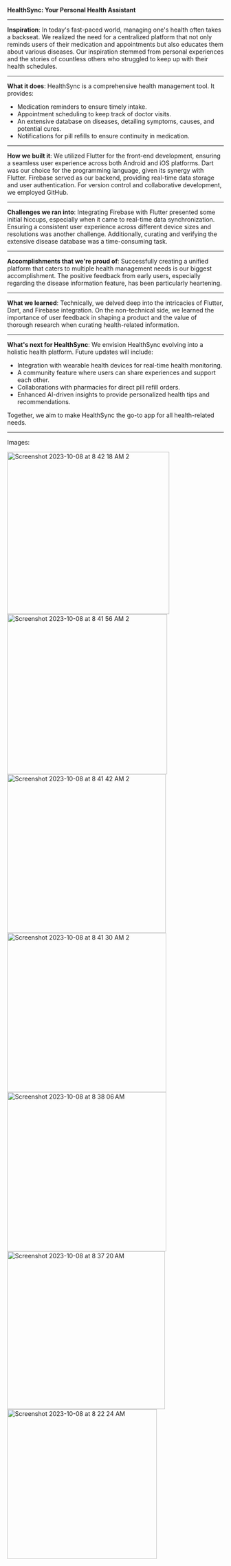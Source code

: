 **HealthSync: Your Personal Health Assistant**

---

**Inspiration**:
In today's fast-paced world, managing one's health often takes a backseat. We realized the need for a centralized platform that not only reminds users of their medication and appointments but also educates them about various diseases. Our inspiration stemmed from personal experiences and the stories of countless others who struggled to keep up with their health schedules.

---

**What it does**:
HealthSync is a comprehensive health management tool. It provides:

- Medication reminders to ensure timely intake.
- Appointment scheduling to keep track of doctor visits.
- An extensive database on diseases, detailing symptoms, causes, and potential cures.
- Notifications for pill refills to ensure continuity in medication.

---

**How we built it**:
We utilized Flutter for the front-end development, ensuring a seamless user experience across both Android and iOS platforms. Dart was our choice for the programming language, given its synergy with Flutter. Firebase served as our backend, providing real-time data storage and user authentication. For version control and collaborative development, we employed GitHub.

---

**Challenges we ran into**:
Integrating Firebase with Flutter presented some initial hiccups, especially when it came to real-time data synchronization. Ensuring a consistent user experience across different device sizes and resolutions was another challenge. Additionally, curating and verifying the extensive disease database was a time-consuming task.

---

**Accomplishments that we're proud of**:
Successfully creating a unified platform that caters to multiple health management needs is our biggest accomplishment. The positive feedback from early users, especially regarding the disease information feature, has been particularly heartening.

---

**What we learned**:
Technically, we delved deep into the intricacies of Flutter, Dart, and Firebase integration. On the non-technical side, we learned the importance of user feedback in shaping a product and the value of thorough research when curating health-related information.

---

**What's next for HealthSync**:
We envision HealthSync evolving into a holistic health platform. Future updates will include:

- Integration with wearable health devices for real-time health monitoring.
- A community feature where users can share experiences and support each other.
- Collaborations with pharmacies for direct pill refill orders.
- Enhanced AI-driven insights to provide personalized health tips and recommendations.

Together, we aim to make HealthSync the go-to app for all health-related needs.

---

Images:

<img width="377" alt="Screenshot 2023-10-08 at 8 42 18 AM 2" src="https://github.com/Saul568/HealthSync/assets/144857955/bf72c480-427f-4d53-bc67-ebaca8b59786">
<img width="372" alt="Screenshot 2023-10-08 at 8 41 56 AM 2" src="https://github.com/Saul568/HealthSync/assets/144857955/af8ba6f3-3340-4af6-b10d-8fcbe58114ae">
<img width="369" alt="Screenshot 2023-10-08 at 8 41 42 AM 2" src="https://github.com/Saul568/HealthSync/assets/144857955/f9465324-a218-43e2-a9df-388c6b623982">
<img width="370" alt="Screenshot 2023-10-08 at 8 41 30 AM 2" src="https://github.com/Saul568/HealthSync/assets/144857955/cba2013d-37f8-46a1-81ba-12f87d8ccad2">
<img width="370" alt="Screenshot 2023-10-08 at 8 38 06 AM" src="https://github.com/Saul568/HealthSync/assets/144857955/16277113-07e5-45af-a2a3-302488a494b2">
<img width="367" alt="Screenshot 2023-10-08 at 8 37 20 AM" src="https://github.com/Saul568/HealthSync/assets/144857955/7014cf4c-93f3-4ca5-8253-b418061baa37">
<img width="348" alt="Screenshot 2023-10-08 at 8 22 24 AM" src="https://github.com/Saul568/HealthSync/assets/144857955/8b647256-6ba6-4c05-977a-6d4739ab45e8">


